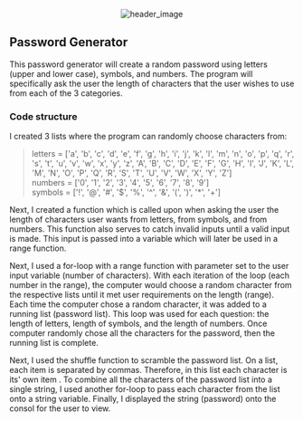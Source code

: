 <p align="center">
  <img src="https://i.imgur.com/HDtcLAz.png" alt="header_image"/>
</p>

<h2>Password Generator</h2>

This password generator will create a random password using letters (upper and lower case), symbols, and numbers. The program will specifically ask the user the length of characters that the user wishes to use from each of the 3 categories.

<h3>Code structure</h3>

I created 3 lists where the program can randomly choose characters from:
>letters = ['a', 'b', 'c', 'd', 'e', 'f', 'g', 'h', 'i', 'j', 'k', 'l', 'm', 'n', 'o', 'p', 'q', 'r', 's', 't', 'u', 'v', 'w', 'x', 'y', 'z', 'A', 'B', 'C', 'D', 'E', 'F', 'G', 'H', 'I', 'J', 'K', 'L', 'M', 'N', 'O', 'P', 'Q', 'R', 'S', 'T', 'U', 'V', 'W', 'X', 'Y', 'Z'] </br>
>numbers = ['0', '1', '2', '3', '4', '5', '6', '7', '8', '9']</br>
>symbols = ['!', '@', '#', '$', '%', '^', '&', '(', ')', '*', '+']</br>

Next, I created a function which is called upon when asking the user the length of characters user wants from letters, from symbols, and from numbers. This function also serves to catch invalid inputs until a valid input is made. This input is passed into a variable which will later be used in a range function.

Next, I used a for-loop with a range function with parameter set to the user input variable (number of characters). With each iteration of the loop (each number in the range), the computer would choose a random character from the respective lists until it met user requirements on the length (range). Each time the computer chose a random character, it was added to a running list (password list). This loop was used for each question: the length of letters, length of symbols, and the length of numbers. Once computer randomly chose all the characters for the password, then the running list is complete.

Next, I used the shuffle function to scramble the password list. On a list, each item is separated by commas. Therefore, in this list each character is its' own item . To combine all the characters of the password list into a single string, I used another for-loop to pass each character from the list onto a string variable. Finally, I displayed the string (password) onto the consol for the user to view.  
